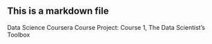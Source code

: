 ## This is a markdown file

Data Science Coursera Course Project: Course 1, The Data Scientist’s Toolbox

